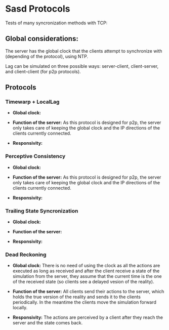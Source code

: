 # Sasd Protocols

Tests of many syncronization methods with TCP:

## Global considerations:

The server has the global clock that the clients attempt to synchronize with (depending of the protocol), using NTP.

Lag can be simulated on three possible ways: server-client, client-server, and client-client (for p2p protocols).

## Protocols

### Timewarp + LocalLag

* **Global clock:**

* **Function of the server:** As this protocol is designed for p2p, the server only takes care of keeping the global clock and the IP directions of the clients currently connected.

* **Responsivity:**

### Perceptive Consistency

* **Global clock:**

* **Function of the server:** As this protocol is designed for p2p, the server only takes care of keeping the global clock and the IP directions of the clients currently connected.

* **Responsivity:**

### Trailing State Syncronization

* **Global clock:**

* **Function of the server:**

* **Responsivity:**

### Dead Reckoning

<!-- Check if this is correct! -->

* **Global clock:** There is no need of using the clock as all the actions are executed as long as received and after the client receive a state of the simulation from the server, they assume that the current time is the one of the received state (so clients see a delayed vesion of the reality).

* **Function of the server:** All clients send their actions to the server, which holds the true version of the reality and sends it to the clients periodically. In the meantime the clients move the simulation forward locally.

* **Responsivity:** The actions are perceived by a client after they reach the server and the state comes back.
